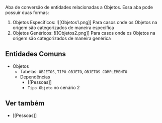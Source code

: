 Aba de conversão de entidades relacionadas a Objetos. Essa aba pode possuir duas formas:
1) Objetos Específicos:
![[Objetos1.png]]
Para casos onde os Objetos na origem são categorizados de maneira especifica
2) Objetos Genéricos:
   ![[Objetos2.png]]
Para casos onde os Objetos na origem são categorizados de maneira genérica
## Entidades Comuns
- Objetos
    - Tabelas: `OBJETOS`, `TIPO_OBJETO`, `OBJETOS_COMPLEMENTO`
    - Dependências
        - [[Pessoas]]
        - `Tipo Objeto` no cenário 2
## Ver também
- [[Pessoas]]